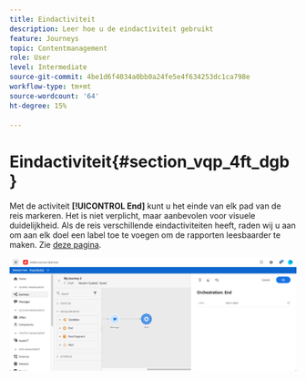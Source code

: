 ```yaml
---
title: Eindactiviteit
description: Leer hoe u de eindactiviteit gebruikt
feature: Journeys
topic: Contentmanagement
role: User
level: Intermediate
source-git-commit: 4be1d6f4034a0bb0a24fe5e4f634253dc1ca798e
workflow-type: tm+mt
source-wordcount: '64'
ht-degree: 15%

---
```


# Eindactiviteit{#section_vqp_4ft_dgb}

Met de activiteit **[!UICONTROL End]** kunt u het einde van elk pad van de reis markeren. Het is niet verplicht, maar aanbevolen voor visuele duidelijkheid. Als de reis verschillende eindactiviteiten heeft, raden wij u aan om aan elk doel een label toe te voegen om de rapporten leesbaarder te maken. Zie [deze pagina](../reports/live-report.md).

![](../assets/journey54.png)
